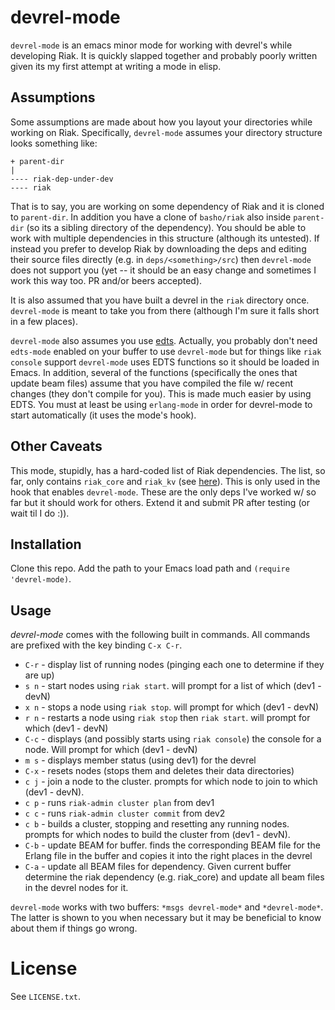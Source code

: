 # devrel-mode

`devrel-mode` is an emacs minor mode for working with devrel's while
developing Riak. It is quickly slapped together and probably poorly
written given its my first attempt at writing a mode in elisp.

## Assumptions

Some assumptions are made about how you layout your directories while
working on Riak. Specifically, `devrel-mode` assumes your directory
structure looks something like:

```
+ parent-dir
|
---- riak-dep-under-dev
---- riak
```

That is to say, you are working on some dependency of Riak and it is
cloned to `parent-dir`. In addition you have a clone of `basho/riak`
also inside `parent-dir` (so its a sibling directory of the
dependency). You should be able to work with multiple dependencies in
this structure (although its untested). If instead you prefer to
develop Riak by downloading the deps and editing their source files
directly (e.g. in `deps/<something>/src`) then `devrel-mode` does not
support you (yet -- it should be an easy change and sometimes I work
this way too. PR and/or beers accepted).

It is also assumed that you have built a devrel in the `riak`
directory once. `devrel-mode` is meant to take you from there
(although I'm sure it falls short in a few places).

`devrel-mode` also assumes you use
[edts](https://github.com/tjarvstrand/edts). Actually, you probably
don't need `edts-mode` enabled on your buffer to use `devrel-mode` but
for things like `riak console` support `devrel-mode` uses EDTS
functions so it should be loaded in Emacs. In addition, several of the
functions (specifically the ones that update beam files) assume that
you have compiled the file w/ recent changes (they don't compile for
you). This is made much easier by using EDTS. You must at least be
using `erlang-mode` in order for devrel-mode to start automatically
(it uses the mode's hook).

## Other Caveats

This mode, stupidly, has a hard-coded list of Riak dependencies. The
list, so far, only contains `riak_core` and `riak_kv` (see
[here](https://github.com/jrwest/devrel-mode/blob/master/devrel-mode.el#L41-L45)). This
is only used in the hook that enables `devrel-mode`. These are the
only deps I've worked w/ so far but it should work for others. Extend
it and submit PR after testing (or wait til I do :)).

## Installation

Clone this repo. Add the path to your Emacs load path and `(require
'devrel-mode)`.

## Usage

*devrel-mode* comes with the following built in commands. All commands
 are prefixed with the key binding `C-x C-r`.

* `C-r` - display list of running nodes (pinging each one to
  determine if they are up)
* `s n` - start nodes using `riak start`. will prompt for a list of
  which (dev1 - devN)
* `x n` - stops a node using `riak stop`. will prompt for
  which (dev1 - devN)
* `r n` - restarts a node using `riak stop` then `riak start`. will
  prompt for which (dev1 - devN)
* `C-c` - displays (and possibly starts using `riak console`) the
  console for a node. Will prompt for which (dev1 - devN)
* `m s` - displays member status (using dev1) for the devrel
* `C-x` - resets nodes (stops them and deletes their data directories)
* `c j` - join a node to the cluster. prompts for which node to join
  to which (dev1 - devN).
* `c p` - runs `riak-admin cluster plan` from dev1
* `c c` - runs `riak-admin cluster commit` from dev2
* `c b` - builds a cluster, stopping and resetting any running
  nodes. prompts for which nodes to build the cluster from (dev1 - devN).
* `C-b` - update BEAM for buffer. finds the corresponding BEAM file
  for the Erlang file in the buffer and copies it into the right places
  in the devrel
* `C-a` - update all BEAM files for dependency. Given current buffer
  determine the riak dependency (e.g. riak_core) and update all beam
  files in the devrel nodes for it.

`devrel-mode` works with two buffers: `*msgs devrel-mode*` and
`*devrel-mode*`. The latter is shown to you when necessary but it may
be beneficial to know about them if things go wrong.

# License

See `LICENSE.txt`.
